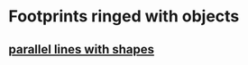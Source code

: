 

# Footprints ringed with objects

## [parallel lines with shapes]( http://www.ladybug.tools/spider/cookbook/footprints-ringed-with-objects/footprints-ringed-with-objects.html )

